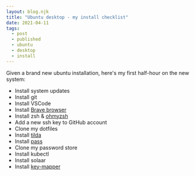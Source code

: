 ```yaml
---
layout: blog.njk
title: "Ubuntu desktop - my install checklist"
date: 2021-04-11
tags:
  - post
  - published
  - ubuntu
  - desktop 
  - install
---
```


Given a brand new ubuntu installation, here's my first half-hour on the new system:

- Install system updates 
- Install git
- Install VSCode
- Install [Brave browser](https://brave.com/linux/)
- Install zsh & [ohmyzsh](https://ohmyz.sh/#install)
- Add a new ssh key to GitHub account
- Clone my dotfiles
- Install [tilda](https://github.com/lanoxx/tilda)
- Install [pass](/posts/pass-linux-password-manager/)
- Clone my password store
- Install kubectl
- Install solaar
- Install [key-mapper](https://github.com/sezanzeb/key-mapper.git)
